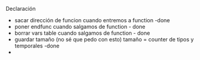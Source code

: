 Declaración
- sacar dirección de funcion cuando entremos a function -done
- poner endfunc cuando salgamos de function - done
- borrar vars table cuando salgamos de function - done
- guardar tamaño (no sé que pedo con esto) tamaño = counter de tipos y temporales -done
- 
